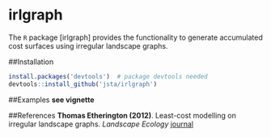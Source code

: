 irlgraph
======

The `R` package [irlgraph] provides the functionality to generate accumulated cost surfaces using irregular landscape graphs.

##Installation
  ```R
  install.packages('devtools')  # package devtools needed
  devtools::install_github('jsta/irlgraph')
  ```

##Examples
**see vignette**

##References
**Thomas Etherington (2012)**. Least-cost modelling on irregular landscape graphs.
*Landscape Ecology*
[journal](http://dx.doi.org/10.1007/s10980-012-9747-y)
